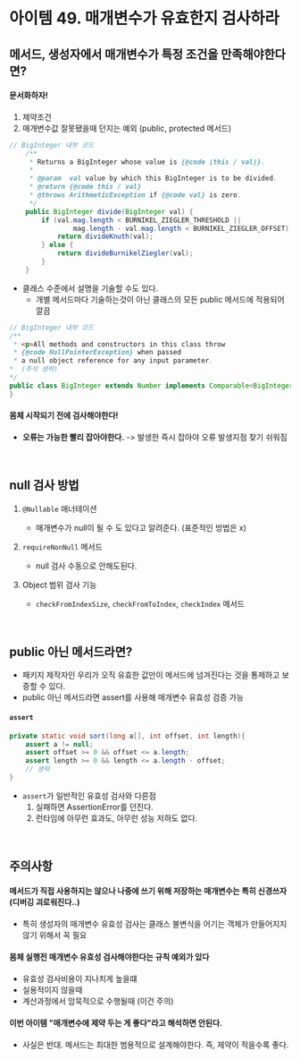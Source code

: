 # 아이템 49. 매개변수가 유효한지 검사하라

## 메서드, 생성자에서 매개변수가 특정 조건을 만족해야한다면?

#### 문서화하자!

1. 제약조건
2. 매개변수값 잘못됐을때 던지는 예외 (public, protected 메서드)

```java
// BigInteger 내부 코드 
    /**
     * Returns a BigInteger whose value is {@code (this / val)}.
     *
     * @param  val value by which this BigInteger is to be divided.
     * @return {@code this / val}
     * @throws ArithmeticException if {@code val} is zero.
     */
    public BigInteger divide(BigInteger val) {
        if (val.mag.length < BURNIKEL_ZIEGLER_THRESHOLD ||
                mag.length - val.mag.length < BURNIKEL_ZIEGLER_OFFSET) {
            return divideKnuth(val);
        } else {
            return divideBurnikelZiegler(val);
        }
    }
```

- 클래스 수준에서 설명을 기술할 수도 있다.
    - 개별 메서드마다 기술하는것이 아닌 클래스의 모든 public 메서드에 적용되어 깔끔

```java
// BigInteger 내부 코드 
/**
 * <p>All methods and constructors in this class throw
 * {@code NullPointerException} when passed
 * a null object reference for any input parameter.
*  (주석 생략)
*/
public class BigInteger extends Number implements Comparable<BigInteger> { // 생략 
}
```

#### 몸체 시작되기 전에 검사해야한다!

- __오류는 가능한 빨리 잡아야한다.__ -> 발생한 즉시 잡아야 오류 발생지점 찾기 쉬워짐

<br/>

## null 검사 방법

1. `@Nullable` 애너테이션
    - 매개변수가 null이 될 수 도 있다고 알려준다. (표준적인 방법은 x)

2. `requireNonNull` 메서드
    - null 검사 수동으로 안해도된다.

3. Object 범위 검사 기능
    - `checkFromIndexSize`, `checkFromToIndex`, `checkIndex` 메서드

<br/>

## public 아닌 메서드라면?

- 패키지 제작자인 우리가 오직 유효한 값만이 메서드에 넘겨진다는 것을 통제하고 보증할 수 있다.
- public 아닌 메서드라면 assert를 사용해 매개변수 유효성 검증 가능

#### `assert`

```java
private static void sort(long a[], int offset, int length){
    assert a != null;
    assert offset >= 0 && offset <= a.length;
    assert length >= 0 && length <= a.length - offset;
    // 생략
}
```

- `assert`가 일반적인 유효성 검사와 다른점
    1. 실패하면 AssertionError를 던진다.
    2. 런타임에 아무런 효과도, 아무런 성능 저하도 없다.

<br/>

## 주의사항

#### 메서드가 직접 사용하지는 않으나 나중에 쓰기 위해 저장하는 매개변수는 특히 신경쓰자 (디버깅 괴로워진다..)

- 특히 생성자의 매개변수 유효성 검사는 클래스 불변식을 어기는 객체가 만들어지지 않기 위해서 꼭 필요

#### 몸체 실행전 매개변수 유효성 검사해야한다는 규칙 예외가 있다

- 유효성 검사비용이 지나치게 높을떄
- 실용적이지 않을때
- 계산과정에서 암묵적으로 수행될때 (이건 주의)

#### 이번 아이템 "매개변수에 제약 두는 게 좋다"라고 해석하면 안된다.

- 사실은 반대. 메서드는 최대한 범용적으로 설계해야한다. 즉, 제약이 적을수록 좋다.